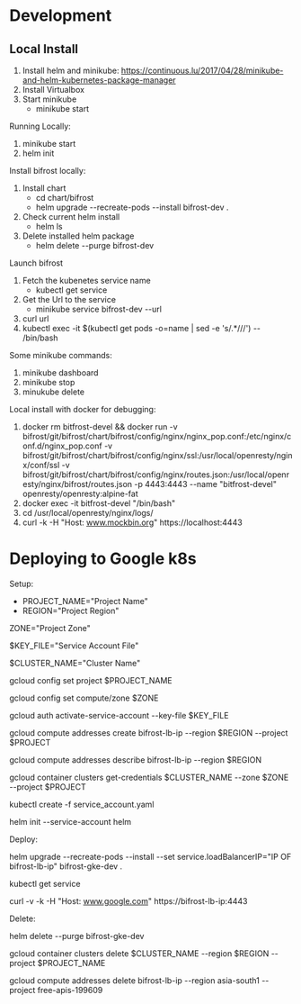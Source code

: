 # Development

## Local Install
1. Install helm and minikube: https://continuous.lu/2017/04/28/minikube-and-helm-kubernetes-package-manager
2. Install Virtualbox
2. Start minikube
    - minikube start

Running Locally:
1. minikube start
1. helm init

Install bifrost locally:
1. Install chart
   - cd chart/bifrost
   - helm upgrade --recreate-pods --install bifrost-dev .
3. Check current helm install
   - helm ls
4. Delete installed helm package
   - helm delete --purge bifrost-dev 

Launch bifrost
1. Fetch the kubenetes service name
   - kubectl get service
2. Get the Url to the service
   - minikube service bifrost-dev --url
3. curl url
4. kubectl exec -it $(kubectl get pods -o=name | sed -e 's/.*\///') -- /bin/bash

Some minikube commands:
1. minikube dashboard
2. minikube stop
3. minukube delete

Local install with docker for debugging:
1. docker rm bitfrost-devel && docker run -v bifrost/git/bifrost/chart/bifrost/config/nginx/nginx_pop.conf:/etc/nginx/conf.d/nginx_pop.conf -v bifrost/git/bifrost/chart/bifrost/config/nginx/ssl:/usr/local/openresty/nginx/conf/ssl -v bifrost/git/bifrost/chart/bifrost/config/nginx/routes.json:/usr/local/openresty/nginx/bifrost/routes.json -p 4443:4443 --name "bitfrost-devel" openresty/openresty:alpine-fat
2. docker exec -it bitfrost-devel "/bin/bash"
3. cd /usr/local/openresty/nginx/logs/
4. curl -k -H "Host: www.mockbin.org" https://localhost:4443

# Deploying to Google k8s

Setup:

* PROJECT_NAME="Project Name"
* REGION="Project Region"

ZONE="Project Zone"

$KEY_FILE="Service Account File"

$CLUSTER_NAME="Cluster Name"

gcloud config set project $PROJECT_NAME

gcloud config set compute/zone $ZONE

gcloud auth activate-service-account --key-file $KEY_FILE

gcloud compute addresses create bifrost-lb-ip --region $REGION --project $PROJECT

gcloud compute addresses describe bifrost-lb-ip --region $REGION

gcloud container clusters get-credentials $CLUSTER_NAME --zone $ZONE --project $PROJECT


kubectl create -f service_account.yaml

helm init --service-account helm


Deploy:

helm upgrade --recreate-pods --install --set service.loadBalancerIP="IP OF bifrost-lb-ip"  bifrost-gke-dev .

kubectl get service

curl -v -k -H "Host: www.google.com" https://bifrost-lb-ip:4443

Delete:

helm delete --purge bifrost-gke-dev

gcloud container clusters delete $CLUSTER_NAME --region $REGION --project $PROJECT_NAME

gcloud compute addresses delete bifrost-lb-ip --region asia-south1 --project free-apis-199609
